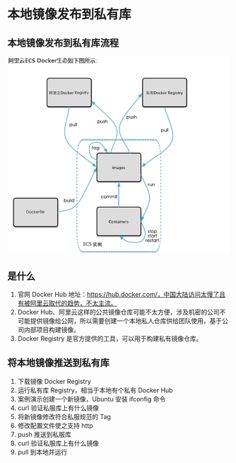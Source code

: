 # 本地镜像发布到私有库

## 本地镜像发布到私有库流程

![image-20220602110905108](img/image-20220602110905108.png)

## 是什么

1. 官网 Docker Hub 地址：https://hub.docker.com/，中国大陆访问太慢了且有被阿里云取代的趋势，不太主流。
2. Docker Hub、阿里云这样的公共镜像仓库可能不太方便，涉及机密的公司不可能提供镜像给公网，所以需要创建一个本地私人仓库供给团队使用，基于公司内部项目构建镜像。
3. Docker Registry 是官方提供的工具，可以用于构建私有镜像仓库。

## 将本地镜像推送到私有库

1. 下载镜像 Docker Registry
2. 运行私有库 Registry，相当于本地有个私有 Docker Hub
3. 案例演示创建一个新镜像，Ubuntu 安装 ifconfig 命令
4. curl 验证私服库上有什么镜像
5. 将新镜像修改符合私服规范的 Tag
6. 修改配置文件使之支持 http
7. push 推送到私服库
8. curl 验证私服库上有什么镜像
9. pull 到本地并运行
